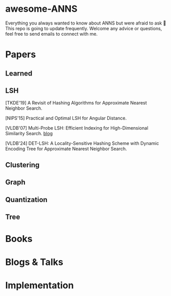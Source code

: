 # awesome-ANNS
Everything you always wanted to know about ANNS but were afraid to ask 🥰
This repo is going to update frequently.
Welcome any advice or questions, feel free to send emails to connect with me.

# Papers

## Learned

## LSH

[TKDE'19] A Revisit of Hashing Algorithms for Approximate Nearest Neighbor Search.

[NIPS'15] Practical and Optimal LSH for Angular Distance.

[VLDB'07] Multi-Probe LSH: Efficient Indexing for High-Dimensional Similarity Search. [blog](https://cf020031308.github.io/papers/2007-multi-probe-lsh-efficient-indexing-for-high-dimensional-similarity-search/) 

[VLDB'24] DET-LSH: A Locality-Sensitive Hashing Scheme with Dynamic Encoding Tree for Approximate Nearest Neighbor Search.

## Clustering

## Graph

## Quantization

## Tree

# Books


# Blogs & Talks


# Implementation

